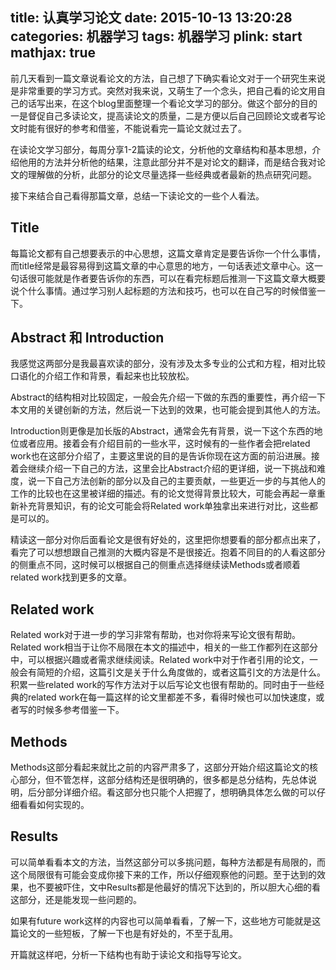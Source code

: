 title: 认真学习论文
date: 2015-10-13 13:20:28
categories: 机器学习
tags: 机器学习
plink: start
mathjax: true
---

前几天看到一篇文章说看论文的方法，自己想了下确实看论文对于一个研究生来说是非常重要的学习方式。突然对我来说，又萌生了一个念头，把自己看的论文用自己的话写出来，在这个blog里面整理一个看论文学习的部分。做这个部分的目的一是督促自己多读论文，提高读论文的质量，二是方便以后自己回顾论文或者写论文时能有很好的参考和借鉴，不能说看完一篇论文就过去了。

在读论文学习部分，每周分享1-2篇读的论文，分析他的文章结构和基本思想，介绍他用的方法并分析他的结果，注意此部分并不是对论文的翻译，而是结合我对论文的理解做的分析，此部分的论文尽量选择一些经典或者最新的热点研究问题。

接下来结合自己看得那篇文章，总结一下读论文的一些个人看法。

## Title

每篇论文都有自己想要表示的中心思想，这篇文章肯定是要告诉你一个什么事情，而title经常是最容易得到这篇文章的中心意思的地方，一句话表述文章中心。这一句话很可能就是作者要告诉你的东西，可以在看完标题后推测一下这篇文章大概要说个什么事情。通过学习别人起标题的方法和技巧，也可以在自己写的时候借鉴一下。

## Abstract 和 Introduction

我感觉这两部分是我最喜欢读的部分，没有涉及太多专业的公式和方程，相对比较口语化的介绍工作和背景，看起来也比较放松。

Abstract的结构相对比较固定，一般会先介绍一下做的东西的重要性，再介绍一下本文用的关键创新的方法，然后说一下达到的效果，也可能会提到其他人的方法。

Introduction则更像是加长版的Abstract，通常会先有背景，说一下这个东西的地位或者应用。接着会有介绍目前的一些水平，这时候有的一些作者会把related work也在这部分介绍了，主要这里说的目的是告诉你现在这方面的前沿进展。接着会继续介绍一下自己的方法，这里会比Abstract介绍的更详细，说一下挑战和难度，说一下自己方法创新的部分以及自己的主要贡献，一些更近一步的与其他人的工作的比较也在这里被详细的描述。有的论文觉得背景比较大，可能会再起一章重新补充背景知识，有的论文可能会将Related work单独拿出来进行对比，这些都是可以的。

精读这一部分对你后面看论文是很有好处的，这里把你想要看的部分都点出来了，看完了可以想想跟自己推测的大概内容是不是很接近。抱着不同目的的人看这部分的侧重点不同，这时候可以根据自己的侧重点选择继续读Methods或者顺着related work找到更多的文章。


## Related work

Related work对于进一步的学习非常有帮助，也对你将来写论文很有帮助。Related work相当于让你不局限在本文的描述中，相关的一些工作都列在这部分中，可以根据兴趣或者需求继续阅读。Related work中对于作者引用的论文，一般会有简短的介绍，这篇引文是关于什么角度做的，或者这篇引文的方法是什么。积累一些related work的写作方法对于以后写论文也很有帮助的。同时由于一些经典的related work在每一篇这样的论文里都差不多，看得时候也可以加快速度，或者写的时候多参考借鉴一下。

## Methods

Methods这部分看起来就比之前的内容严肃多了，这部分开始介绍这篇论文的核心部分，但不管怎样，这部分结构还是很明确的，很多都是总分结构，先总体说明，后分部分详细介绍。看这部分也只能个人把握了，想明确具体怎么做的可以仔细看看如何实现的。

## Results

可以简单看看本文的方法，当然这部分可以多挑问题，每种方法都是有局限的，而这个局限很有可能会变成你接下来的工作，所以仔细观察他的问题。至于达到的效果，也不要被吓住，文中Results都是他最好的情况下达到的，所以胆大心细的看这部分，还是能发现一些问题的。

如果有future work这样的内容也可以简单看看，了解一下，这些地方可能就是这篇论文的一些短板，了解一下也是有好处的，不至于乱用。


开篇就这样吧，分析一下结构也有助于读论文和指导写论文。
